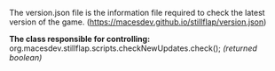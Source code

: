 The version.json file is the information file required to check the latest version of the game. (https://macesdev.github.io/stillflap/version.json)

**The class responsible for controlling:** org.macesdev.stillflap.scripts.checkNewUpdates.check(); _(returned boolean)_
